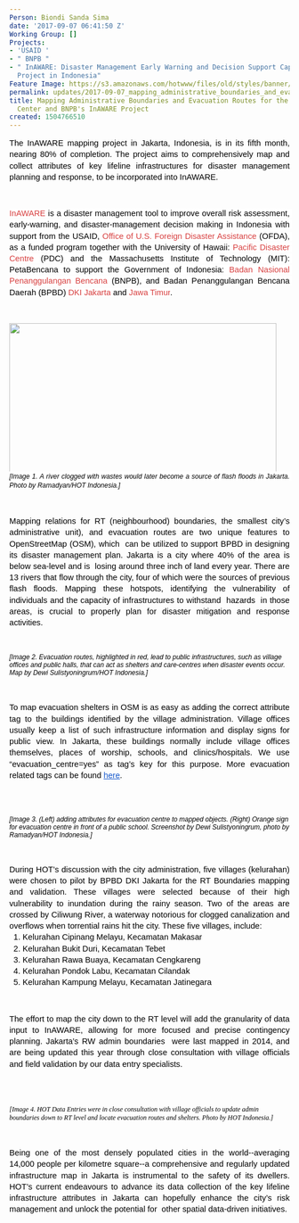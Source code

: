 ```yaml
---
Person: Biondi Sanda Sima
date: '2017-09-07 06:41:50 Z'
Working Group: []
Projects:
- 'USAID '
- " BNPB "
- " InAWARE: Disaster Management Early Warning and Decision Support Capacity Enhancement
  Project in Indonesia"
Feature Image: https://s3.amazonaws.com/hotwww/files/old/styles/banner/public/Bukit+Duri+Evacuation+(resized).png
permalink: updates/2017-09-07_mapping_administrative_boundaries_and_evacuation_routes_for_the_pacific_disaster
title: Mapping Administrative Boundaries and Evacuation Routes for the Pacific Disaster
  Center and BNPB's InAWARE Project
created: 1504766510
---
```

<p style="line-height: 1.38; margin-top: 0pt; margin-bottom: 0pt; text-align: justify;" dir="ltr"><span style="font-size: 11pt; font-family: Arial; color: #000000; background-color: transparent; font-weight: 400; font-style: normal; font-variant: normal; text-decoration: none; vertical-align: baseline; white-space: pre-wrap;">The InAWARE mapping project in Jakarta, Indonesia, is in its fifth month, nearing 80% of completion. The project aims to comprehensively map and collect attributes of key lifeline infrastructures for disaster management planning and response, to be incorporated into InAWARE. </span></p><p><strong id="docs-internal-guid-037a6235-5b03-345b-0078-481123658ce3" style="font-weight: normal;">&nbsp;</strong></p><p style="line-height: 1.38; margin-top: 0pt; margin-bottom: 0pt; text-align: justify;" dir="ltr"><a style="text-decoration: none;" href="http://inaware.bnpb.go.id/inaware/"><span style="font-size: 11pt; font-family: Arial; color: #d73f3f; background-color: #ffffff; font-weight: 400; font-style: normal; font-variant: normal; text-decoration: none; vertical-align: baseline; white-space: pre-wrap;">InAWARE</span></a><span style="font-size: 11pt; font-family: Arial; color: #000000; background-color: #ffffff; font-weight: 400; font-style: normal; font-variant: normal; text-decoration: none; vertical-align: baseline; white-space: pre-wrap;"> is a disaster management tool to improve overall risk assessment, early-warning, and disaster-management decision making in Indonesia with support from the USAID, </span><a style="text-decoration: none;" href="https://www.usaid.gov/who-we-are/organization/bureaus/bureau-democracy-conflict-and-humanitarian-assistance/office-us"><span style="font-size: 11pt; font-family: Arial; color: #d73f3f; background-color: #ffffff; font-weight: 400; font-style: normal; font-variant: normal; text-decoration: none; vertical-align: baseline; white-space: pre-wrap;">Office of U.S. Foreign Disaster Assistance</span></a><span style="font-size: 11pt; font-family: Arial; color: #000000; background-color: #ffffff; font-weight: 400; font-style: normal; font-variant: normal; text-decoration: none; vertical-align: baseline; white-space: pre-wrap;"> (OFDA), as a funded program together with the University of Hawaii: </span><a style="text-decoration: none;" href="http://www.pdc.org/"><span style="font-size: 11pt; font-family: Arial; color: #d73f3f; background-color: #ffffff; font-weight: 400; font-style: normal; font-variant: normal; text-decoration: none; vertical-align: baseline; white-space: pre-wrap;">Pacific Disaster Centre</span></a><span style="font-size: 11pt; font-family: Arial; color: #000000; background-color: #ffffff; font-weight: 400; font-style: normal; font-variant: normal; text-decoration: none; vertical-align: baseline; white-space: pre-wrap;"> (PDC) and the Massachusetts Institute of Technology (MIT): PetaBencana to support the Government of Indonesia: </span><a style="text-decoration: none;" href="http://www.bnpb.go.id/"><span style="font-size: 11pt; font-family: Arial; color: #d73f3f; background-color: #ffffff; font-weight: 400; font-style: normal; font-variant: normal; text-decoration: none; vertical-align: baseline; white-space: pre-wrap;">Badan Nasional Penanggulangan Bencana</span></a><span style="font-size: 11pt; font-family: Arial; color: #000000; background-color: #ffffff; font-weight: 400; font-style: normal; font-variant: normal; text-decoration: none; vertical-align: baseline; white-space: pre-wrap;"> (BNPB), and Badan Penanggulangan Bencana Daerah (BPBD) </span><a style="text-decoration: none;" href="http://bpbd.jakarta.go.id/"><span style="font-size: 11pt; font-family: Arial; color: #d73f3f; background-color: #ffffff; font-weight: 400; font-style: normal; font-variant: normal; text-decoration: none; vertical-align: baseline; white-space: pre-wrap;">DKI Jakarta</span></a><span style="font-size: 11pt; font-family: Arial; color: #000000; background-color: #ffffff; font-weight: 400; font-style: normal; font-variant: normal; text-decoration: none; vertical-align: baseline; white-space: pre-wrap;"> and </span><a style="text-decoration: none;" href="http://bpbd.jatimprov.go.id/"><span style="font-size: 11pt; font-family: Arial; color: #d73f3f; background-color: #ffffff; font-weight: 400; font-style: normal; font-variant: normal; text-decoration: none; vertical-align: baseline; white-space: pre-wrap;">Jawa Timur</span></a><span style="font-size: 11pt; font-family: Arial; color: #000000; background-color: #ffffff; font-weight: 400; font-style: normal; font-variant: normal; text-decoration: none; vertical-align: baseline; white-space: pre-wrap;">.</span></p><p><strong style="font-weight: normal;">&nbsp;</strong></p><p style="line-height: 1.38; margin-top: 0pt; margin-bottom: 0pt; text-align: justify;" dir="ltr"><img class="image-large" src="https://s3.amazonaws.com/hotwww/files/old/styles/large/public/Screen%20Shot%202017-09-07%20at%201.30.59%20PM.png?itok=hTN7gxs9" alt="" style="width:480px;height:267px"></p><p style="line-height: 1.38; margin-top: 0pt; margin-bottom: 0pt; text-align: justify;" dir="ltr"><em><span style="font-size: 11pt; font-family: Arial; color: #000000; background-color: #ffffff; font-weight: 400; font-variant-ligatures: normal; font-variant-caps: normal; font-variant-east-asian: normal; font-variant-position: normal; text-decoration: none; vertical-align: baseline; white-space: pre-wrap;"><span style="font-size: 9pt; font-family: Arial; background-color: transparent; font-variant-ligatures: normal; font-variant-caps: normal; font-variant-east-asian: normal; font-variant-position: normal;">[Image 1. A river clogged with wastes would later become a source of flash floods in Jakarta. Photo by Ramadyan/HOT Indonesia.]</span></span></em></p><p><strong style="font-weight: normal;">&nbsp;</strong></p><p style="line-height: 1.38; margin-top: 0pt; margin-bottom: 0pt; text-align: justify;" dir="ltr"><span style="font-size: 11pt; font-family: Arial; color: #000000; background-color: transparent; font-weight: 400; font-style: normal; font-variant: normal; text-decoration: none; vertical-align: baseline; white-space: pre-wrap;">Mapping relations for RT (neighbourhood) boundaries, the smallest city’s administrative unit), and evacuation routes are two unique features to OpenStreetMap (OSM), which &nbsp;can be utilized to support BPBD in designing its disaster management plan. Jakarta is a city where 40% of the area is below sea-level and is &nbsp;losing around three inch of land every year. There are 13 rivers that flow through the city, four of which were the sources of previous flash floods. Mapping these hotspots, identifying the vulnerability of individuals and the capacity of infrastructures to withstand &nbsp;hazards &nbsp;in those areas, is crucial to properly plan for disaster mitigation and response activities.</span></p><p><strong style="font-weight: normal;">&nbsp;</strong><img class="image-large" style="text-align: center;" src="https://s3.amazonaws.com/hotwww/files/old/styles/large/public/Screen%20Shot%202017-09-07%20at%201.38.22%20PM.png?itok=lfBkubj3" alt="" style="width:480px;height:338px"></p><p><em><span style="font-size: 9pt; font-family: Arial; color: #000000; background-color: transparent; font-weight: 400; font-variant-ligatures: normal; font-variant-caps: normal; font-variant-east-asian: normal; font-variant-position: normal; text-decoration: none; vertical-align: baseline; white-space: pre-wrap;">[Image 2. Evacuation routes, highlighted in red, lead to public infrastructures, such as village offices and public halls, that can act as shelters and care-centres when disaster events occur. Map by Dewi Sulistyoningrum/HOT Indonesia.]</span></em></p><p><strong style="font-weight: normal;">&nbsp;</strong></p><p style="line-height: 1.38; margin-top: 0pt; margin-bottom: 0pt; text-align: justify;" dir="ltr"><span style="font-size: 11pt; font-family: Arial; color: #000000; background-color: transparent; font-weight: 400; font-style: normal; font-variant: normal; text-decoration: none; vertical-align: baseline; white-space: pre-wrap;">To map evacuation shelters in OSM is as easy as adding the correct attribute tag to the buildings identified by the village administration. Village offices usually keep a list of such infrastructure information and display signs for public view. In Jakarta, these buildings normally include village offices themselves, places of worship, schools, and clinics/hospitals. We use “evacuation_centre=yes” as tag’s key for this purpose. More evacuation related tags can be found </span><a style="text-decoration: none;" href="https://taginfo.openstreetmap.org/search?q=evacuation"><span style="font-size: 11pt; font-family: Arial; color: #1155cc; background-color: transparent; font-weight: 400; font-style: normal; font-variant: normal; text-decoration: underline; vertical-align: baseline; white-space: pre-wrap;">here</span></a><span style="font-size: 11pt; font-family: Arial; color: #000000; background-color: transparent; font-weight: 400; font-style: normal; font-variant: normal; text-decoration: none; vertical-align: baseline; white-space: pre-wrap;">. </span></p><p><strong style="font-weight: normal;"><br><img class="image-large" style="text-align: center;" src="https://s3.amazonaws.com/hotwww/files/old/styles/large/public/Screen%20Shot%202017-09-07%20at%201.34.33%20PM.png?itok=YgP3oXaE" alt="" style="width:480px;height:178px"><span style="text-align: center;">&nbsp;</span></strong></p><p><em><span style="font-size: 9pt; font-family: Arial; color: #000000; background-color: transparent; font-weight: 400; font-variant-ligatures: normal; font-variant-caps: normal; font-variant-east-asian: normal; font-variant-position: normal; text-decoration: none; vertical-align: baseline; white-space: pre-wrap;">[Image 3. (Left) adding attributes for evacuation centre to mapped objects. (Right) Orange sign for evacuation centre in front of a public school. Screenshot by Dewi Sulistyoningrum, photo by Ramadyan/HOT Indonesia.]</span></em></p><p><strong style="font-weight: normal;">&nbsp;</strong></p><p style="line-height: 1.38; margin-top: 0pt; margin-bottom: 0pt; text-align: justify;" dir="ltr"><span style="font-size: 11pt; font-family: Arial; color: #000000; background-color: transparent; font-weight: 400; font-style: normal; font-variant: normal; text-decoration: none; vertical-align: baseline; white-space: pre-wrap;">During HOT’s discussion with the city administration, five villages (kelurahan) were chosen to pilot by BPBD DKI Jakarta for the RT Boundaries mapping and validation. These villages were selected because of their high vulnerability to inundation during the rainy season. Two of the areas are crossed by Ciliwung River, a waterway notorious for clogged canalization and overflows when torrential rains hit the city. These five villages, include:</span></p><ol style="margin-top: 0pt; margin-bottom: 0pt;"><li style="list-style-type: decimal; font-size: 11pt; font-family: Arial; color: #000000; background-color: transparent; font-weight: 400; font-style: normal; font-variant: normal; text-decoration: none; vertical-align: baseline;" dir="ltr"><p style="line-height: 1.38; margin-top: 0pt; margin-bottom: 0pt; text-align: justify;" dir="ltr"><span style="font-size: 11pt; font-family: Arial; color: #000000; background-color: transparent; font-weight: 400; font-style: normal; font-variant: normal; text-decoration: none; vertical-align: baseline; white-space: pre-wrap;">Kelurahan Cipinang Melayu, Kecamatan Makasar </span></p></li><li style="list-style-type: decimal; font-size: 11pt; font-family: Arial; color: #000000; background-color: transparent; font-weight: 400; font-style: normal; font-variant: normal; text-decoration: none; vertical-align: baseline;" dir="ltr"><p style="line-height: 1.38; margin-top: 0pt; margin-bottom: 0pt; text-align: justify;" dir="ltr"><span style="font-size: 11pt; font-family: Arial; color: #000000; background-color: transparent; font-weight: 400; font-style: normal; font-variant: normal; text-decoration: none; vertical-align: baseline; white-space: pre-wrap;">Kelurahan Bukit Duri, Kecamatan Tebet </span></p></li><li style="list-style-type: decimal; font-size: 11pt; font-family: Arial; color: #000000; background-color: transparent; font-weight: 400; font-style: normal; font-variant: normal; text-decoration: none; vertical-align: baseline;" dir="ltr"><p style="line-height: 1.38; margin-top: 0pt; margin-bottom: 0pt; text-align: justify;" dir="ltr"><span style="font-size: 11pt; font-family: Arial; color: #000000; background-color: transparent; font-weight: 400; font-style: normal; font-variant: normal; text-decoration: none; vertical-align: baseline; white-space: pre-wrap;">Kelurahan Rawa Buaya, Kecamatan Cengkareng </span></p></li><li style="list-style-type: decimal; font-size: 11pt; font-family: Arial; color: #000000; background-color: transparent; font-weight: 400; font-style: normal; font-variant: normal; text-decoration: none; vertical-align: baseline;" dir="ltr"><p style="line-height: 1.38; margin-top: 0pt; margin-bottom: 0pt; text-align: justify;" dir="ltr"><span style="font-size: 11pt; font-family: Arial; color: #000000; background-color: transparent; font-weight: 400; font-style: normal; font-variant: normal; text-decoration: none; vertical-align: baseline; white-space: pre-wrap;">Kelurahan Pondok Labu, Kecamatan Cilandak</span></p></li><li style="list-style-type: decimal; font-size: 11pt; font-family: Arial; color: #000000; background-color: transparent; font-weight: 400; font-style: normal; font-variant: normal; text-decoration: none; vertical-align: baseline;" dir="ltr"><p style="line-height: 1.38; margin-top: 0pt; margin-bottom: 0pt; text-align: justify;" dir="ltr"><span style="font-size: 11pt; font-family: Arial; color: #000000; background-color: transparent; font-weight: 400; font-style: normal; font-variant: normal; text-decoration: none; vertical-align: baseline; white-space: pre-wrap;">Kelurahan Kampung Melayu, Kecamatan Jatinegara</span></p></li></ol><p><strong style="font-weight: normal;">&nbsp;</strong></p><p style="line-height: 1.38; margin-top: 0pt; margin-bottom: 0pt; text-align: justify;" dir="ltr"><span style="font-size: 11pt; font-family: Arial; color: #000000; background-color: transparent; font-weight: 400; font-style: normal; font-variant: normal; text-decoration: none; vertical-align: baseline; white-space: pre-wrap;">The effort to map the city down to the RT level will add the granularity of data input to InAWARE, allowing for more focused and precise contingency planning. Jakarta’s RW admin boundaries &nbsp;were last mapped in 2014, and are being updated this year through close consultation with village officials and field validation by our data entry specialists.</span></p><p style="line-height: 1.38; margin-top: 0pt; margin-bottom: 0pt; text-align: justify;" dir="ltr">&nbsp;</p><p><strong style="font-weight: normal;">&nbsp;</strong><img class="image-large" style="text-align: center;" src="https://s3.amazonaws.com/hotwww/files/old/styles/large/public/Screen%20Shot%202017-09-07%20at%201.33.30%20PM.png?itok=za6ID1g7" alt="" style="width:480px;height:361px"></p><p><em><span style="font-size: 9pt; font-family: Cambria; color: #000000; background-color: transparent; font-weight: 400; font-variant-ligatures: normal; font-variant-caps: normal; font-variant-east-asian: normal; font-variant-position: normal; text-decoration: none; vertical-align: baseline; white-space: pre-wrap;">[Image 4. HOT Data Entries were in close consultation with village officials to update admin boundaries down to RT level and locate evacuation routes and shelters. Photo by HOT Indonesia.]</span></em></p><p>&nbsp;</p><p style="line-height: 1.38; margin-top: 0pt; margin-bottom: 0pt; text-align: justify;" dir="ltr"><span style="font-size: 11pt; font-family: Arial; color: #000000; background-color: transparent; font-weight: 400; font-style: normal; font-variant: normal; text-decoration: none; vertical-align: baseline; white-space: pre-wrap;">Being one of the most densely populated cities in the world--averaging 14,000 people per kilometre square--a comprehensive and regularly updated infrastructure map in Jakarta is instrumental to the safety of its dwellers. HOT’s current endeavours to advance its data collection of the key lifeline infrastructure attributes in Jakarta can hopefully enhance the city’s risk management and unlock the potential for &nbsp;other spatial data-driven initiatives.</span></p>
